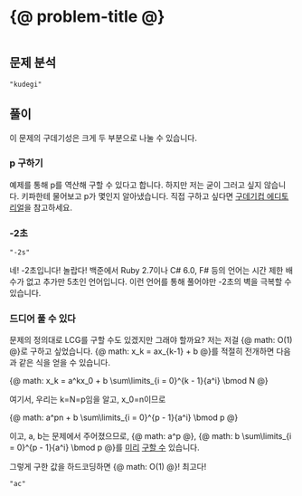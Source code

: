 # {@ problem-title @}

~~~problem-info-table
~~~

## 문제 분석

~~~pirim
"kudegi"
~~~

## 풀이

이 문제의 구데기성은 크게 두 부분으로 나눌 수 있습니다.

### p 구하기

예제를 통해 p를 역산해 구할 수 있다고 합니다. 하지만 저는 굳이 그러고 싶지 않습니다.
키파한테 물어보고 p가 몇인지 알아냈습니다.
직접 구하고 싶다면 [구데기컵 에디토리얼](https://github.com/jh05013/ghudegy_cup/blob/master/2nd-editorial.md#-%EA%B0%93-%EC%86%8C%EC%88%98)을 참고하세요.

### -2초

~~~pirim
"-2s"
~~~

네! -2초입니다! 놀랍다!
백준에서 Ruby 2.7이나 C# 6.0, F# 등의 언어는 시간 제한 배수가 없고 추가만 5초인 언어입니다.
이런 언어를 통해 풀어야만 -2초의 벽을 극복할 수 있습니다.

### 드디어 풀 수 있다

문제의 정의대로 LCG를 구할 수도 있겠지만 그래야 할까요?
저는 저걸 {@ math: O(1) @}로 구하고 싶었습니다.
{@ math: x_k = ax_{k-1} + b @}를 적절히 전개하면 다음과 같은 식을 얻을 수 있습니다.

{@ math: x_k = a^kx_0 + b \sum\limits_{i = 0}^{k - 1}{a^i} \bmod N @}

여기서, 우리는 k=N=p임을 알고, x_0=n이므로

{@ math: a^pn + b \sum\limits_{i = 0}^{p - 1}{a^i} \bmod p @}

이고, a, b는 문제에서 주어졌으므로,
{@ math: a^p @}, {@ math: b \sum\limits_{i = 0}^{p - 1}{a^i} \bmod p @}를 [미리](https://www.wolframalpha.com/) [구할 수](evaluate_sigma.py) 있습니다.

그렇게 구한 값을 하드코딩하면 {@ math: O(1) @}! 최고다!

~~~pirim
"ac"
~~~
